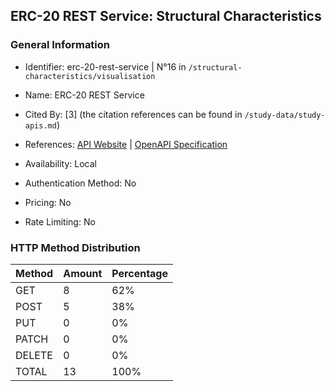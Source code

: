 ## ERC-20 REST Service: Structural Characteristics

### General Information

- Identifier: erc-20-rest-service | N°16 in `/structural-characteristics/visualisation`

- Name: ERC-20 REST Service

- Cited By: [3] (the citation references can be found in `/study-data/study-apis.md`)

- References: [API Website](https://github.com/web3labs/erc20-rest-service) | [OpenAPI Specification](https://github.com/web3labs/erc20-rest-service/blob/master/images/full-swagger-ui.png)

- Availability: Local

- Authentication Method: No

- Pricing: No

- Rate Limiting: No

### HTTP Method Distribution

| Method | Amount | Percentage |
|--------|--------|------------|
| GET | 8 | 62% |
| POST | 5 | 38% |
| PUT | 0 | 0% |
| PATCH | 0 | 0% |
| DELETE | 0 | 0% |
| TOTAL | 13 | 100% |
